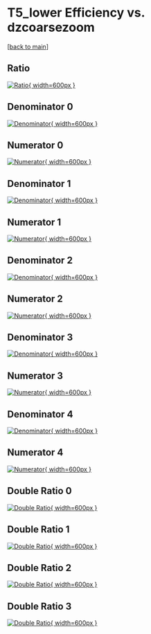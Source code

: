 # T5_lower Efficiency vs. dzcoarsezoom

[[back to main](./)]



## Ratio

[![Ratio](../mtv/var/T5_lower_loweta_211_-1_eff_dzcoarsezoom.png){ width=600px }](../mtv/var/T5_lower_loweta_211_-1_eff_dzcoarsezoom.pdf)

## Denominator 0

[![Denominator](../mtv/den/T5_lower_loweta_211_-1_eff_dzcoarsezoom_den0.png){ width=600px }](../mtv/den/T5_lower_loweta_211_-1_eff_dzcoarsezoom_den0.pdf)

## Numerator 0

[![Numerator](../mtv/num/T5_lower_loweta_211_-1_eff_dzcoarsezoom_num0.png){ width=600px }](../mtv/num/T5_lower_loweta_211_-1_eff_dzcoarsezoom_num0.pdf)

## Denominator 1

[![Denominator](../mtv/den/T5_lower_loweta_211_-1_eff_dzcoarsezoom_den1.png){ width=600px }](../mtv/den/T5_lower_loweta_211_-1_eff_dzcoarsezoom_den1.pdf)

## Numerator 1

[![Numerator](../mtv/num/T5_lower_loweta_211_-1_eff_dzcoarsezoom_num1.png){ width=600px }](../mtv/num/T5_lower_loweta_211_-1_eff_dzcoarsezoom_num1.pdf)

## Denominator 2

[![Denominator](../mtv/den/T5_lower_loweta_211_-1_eff_dzcoarsezoom_den2.png){ width=600px }](../mtv/den/T5_lower_loweta_211_-1_eff_dzcoarsezoom_den2.pdf)

## Numerator 2

[![Numerator](../mtv/num/T5_lower_loweta_211_-1_eff_dzcoarsezoom_num2.png){ width=600px }](../mtv/num/T5_lower_loweta_211_-1_eff_dzcoarsezoom_num2.pdf)

## Denominator 3

[![Denominator](../mtv/den/T5_lower_loweta_211_-1_eff_dzcoarsezoom_den3.png){ width=600px }](../mtv/den/T5_lower_loweta_211_-1_eff_dzcoarsezoom_den3.pdf)

## Numerator 3

[![Numerator](../mtv/num/T5_lower_loweta_211_-1_eff_dzcoarsezoom_num3.png){ width=600px }](../mtv/num/T5_lower_loweta_211_-1_eff_dzcoarsezoom_num3.pdf)

## Denominator 4

[![Denominator](../mtv/den/T5_lower_loweta_211_-1_eff_dzcoarsezoom_den4.png){ width=600px }](../mtv/den/T5_lower_loweta_211_-1_eff_dzcoarsezoom_den4.pdf)

## Numerator 4

[![Numerator](../mtv/num/T5_lower_loweta_211_-1_eff_dzcoarsezoom_num4.png){ width=600px }](../mtv/num/T5_lower_loweta_211_-1_eff_dzcoarsezoom_num4.pdf)

## Double Ratio 0

[![Double Ratio](../mtv/ratio/T5_lower_loweta_211_-1_eff_dzcoarsezoom_ratio0.png){ width=600px }](../mtv/ratio/T5_lower_loweta_211_-1_eff_dzcoarsezoom_ratio0.pdf)

## Double Ratio 1

[![Double Ratio](../mtv/ratio/T5_lower_loweta_211_-1_eff_dzcoarsezoom_ratio1.png){ width=600px }](../mtv/ratio/T5_lower_loweta_211_-1_eff_dzcoarsezoom_ratio1.pdf)

## Double Ratio 2

[![Double Ratio](../mtv/ratio/T5_lower_loweta_211_-1_eff_dzcoarsezoom_ratio2.png){ width=600px }](../mtv/ratio/T5_lower_loweta_211_-1_eff_dzcoarsezoom_ratio2.pdf)

## Double Ratio 3

[![Double Ratio](../mtv/ratio/T5_lower_loweta_211_-1_eff_dzcoarsezoom_ratio3.png){ width=600px }](../mtv/ratio/T5_lower_loweta_211_-1_eff_dzcoarsezoom_ratio3.pdf)


